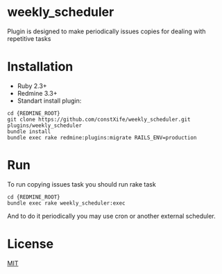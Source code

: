 # weekly_scheduler

Plugin is designed to make periodically issues copies for dealing with repetitive tasks

# Installation

* Ruby 2.3+
* Redmine 3.3+
* Standart install plugin:

```
cd {REDMINE_ROOT}
git clone https://github.com/constXife/weekly_scheduler.git plugins/weekly_scheduler
bundle install
bundle exec rake redmine:plugins:migrate RAILS_ENV=production
```

# Run

To run copying issues task you should run rake task

```
cd {REDMINE_ROOT}
bundle exec rake weekly_scheduler:exec
```

And to do it periodically you may use cron or another external scheduler.

# License

[MIT](https://github.com/constxife/weekly_scheduler/blob/master/LICENSE)